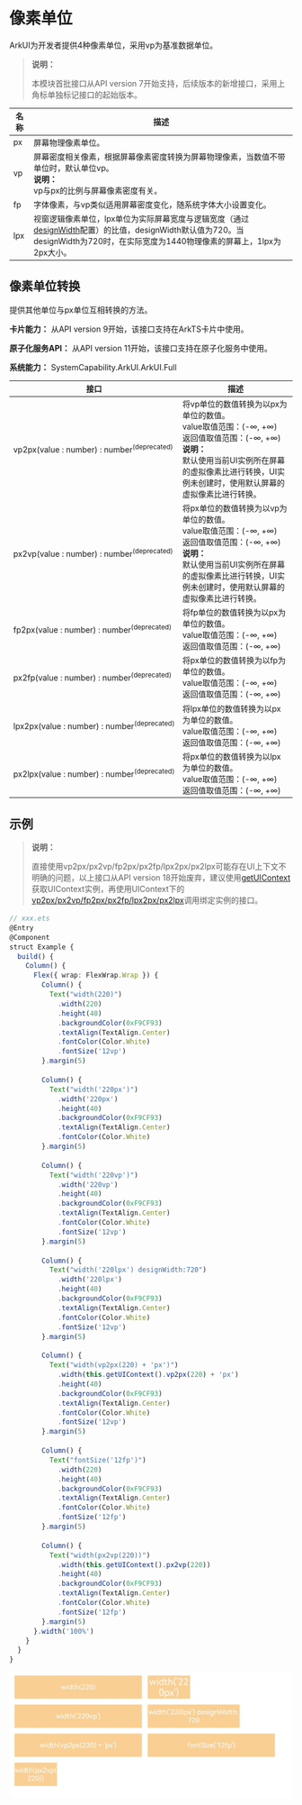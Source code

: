 # 像素单位

ArkUI为开发者提供4种像素单位，采用vp为基准数据单位。

>**说明：**
>
>本模块首批接口从API version 7开始支持，后续版本的新增接口，采用上角标单独标记接口的起始版本。


| 名称 | 描述                                                         |
| ---- | ------------------------------------------------------------ |
| px   | 屏幕物理像素单位。                                           |
| vp   | 屏幕密度相关像素，根据屏幕像素密度转换为屏幕物理像素，当数值不带单位时，默认单位vp。<br/> **说明：** <br/>vp与px的比例与屏幕像素密度有关。 |
| fp   | 字体像素，与vp类似适用屏幕密度变化，随系统字体大小设置变化。 |
| lpx  | 视窗逻辑像素单位，lpx单位为实际屏幕宽度与逻辑宽度（通过[designWidth](../../../quick-start/module-configuration-file.md#pages标签)配置）的比值，designWidth默认值为720。当designWidth为720时，在实际宽度为1440物理像素的屏幕上，1lpx为2px大小。 |


## 像素单位转换

提供其他单位与px单位互相转换的方法。

**卡片能力：** 从API version 9开始，该接口支持在ArkTS卡片中使用。

**原子化服务API：** 从API version 11开始，该接口支持在原子化服务中使用。

**系统能力：** SystemCapability.ArkUI.ArkUI.Full

| 接口                                                | 描述                                                         |
| --------------------------------------------------- | ------------------------------------------------------------ |
| vp2px(value&nbsp;:&nbsp;number)&nbsp;:&nbsp;number<sup>(deprecated)</sup>  | 将vp单位的数值转换为以px为单位的数值。<br/>value取值范围：(-∞, +∞)<br/>返回值取值范围：(-∞, +∞)<br/> **说明：** <br/> 默认使用当前UI实例所在屏幕的虚拟像素比进行转换，UI实例未创建时，使用默认屏幕的虚拟像素比进行转换。 |
| px2vp(value&nbsp;:&nbsp;number)&nbsp;:&nbsp;number<sup>(deprecated)</sup>  | 将px单位的数值转换为以vp为单位的数值。<br/>value取值范围：(-∞, +∞)<br/>返回值取值范围：(-∞, +∞)<br/> **说明：** <br/> 默认使用当前UI实例所在屏幕的虚拟像素比进行转换，UI实例未创建时，使用默认屏幕的虚拟像素比进行转换。 |
| fp2px(value&nbsp;:&nbsp;number)&nbsp;:&nbsp;number<sup>(deprecated)</sup>  | 将fp单位的数值转换为以px为单位的数值。<br/>value取值范围：(-∞, +∞)<br/>返回值取值范围：(-∞, +∞)                       |
| px2fp(value&nbsp;:&nbsp;number)&nbsp;:&nbsp;number<sup>(deprecated)</sup>  | 将px单位的数值转换为以fp为单位的数值。<br/>value取值范围：(-∞, +∞)<br/>返回值取值范围：(-∞, +∞)                       |
| lpx2px(value&nbsp;:&nbsp;number)&nbsp;:&nbsp;number<sup>(deprecated)</sup> | 将lpx单位的数值转换为以px为单位的数值。<br/>value取值范围：(-∞, +∞)<br/>返回值取值范围：(-∞, +∞)                      |
| px2lpx(value&nbsp;:&nbsp;number)&nbsp;:&nbsp;number<sup>(deprecated)</sup> | 将px单位的数值转换为以lpx为单位的数值。<br/>value取值范围：(-∞, +∞)<br/>返回值取值范围：(-∞, +∞)                      |


## 示例

> **说明：**
>
> 直接使用vp2px/px2vp/fp2px/px2fp/lpx2px/px2lpx可能存在UI上下文不明确的问题，以上接口从API version 18开始废弃，建议使用[getUIContext](../js-apis-arkui-UIContext.md#uicontext)获取UIContext实例，再使用UIContext下的[vp2px/px2vp/fp2px/px2fp/lpx2px/px2lpx](../js-apis-arkui-UIContext.md#vp2px12)调用绑定实例的接口。

```ts
// xxx.ets
@Entry
@Component
struct Example {
  build() {
    Column() {
      Flex({ wrap: FlexWrap.Wrap }) {
        Column() {
          Text("width(220)")
            .width(220)
            .height(40)
            .backgroundColor(0xF9CF93)
            .textAlign(TextAlign.Center)
            .fontColor(Color.White)
            .fontSize('12vp')
        }.margin(5)

        Column() {
          Text("width('220px')")
            .width('220px')
            .height(40)
            .backgroundColor(0xF9CF93)
            .textAlign(TextAlign.Center)
            .fontColor(Color.White)
        }.margin(5)

        Column() {
          Text("width('220vp')")
            .width('220vp')
            .height(40)
            .backgroundColor(0xF9CF93)
            .textAlign(TextAlign.Center)
            .fontColor(Color.White)
            .fontSize('12vp')
        }.margin(5)

        Column() {
          Text("width('220lpx') designWidth:720")
            .width('220lpx')
            .height(40)
            .backgroundColor(0xF9CF93)
            .textAlign(TextAlign.Center)
            .fontColor(Color.White)
            .fontSize('12vp')
        }.margin(5)

        Column() {
          Text("width(vp2px(220) + 'px')")
            .width(this.getUIContext().vp2px(220) + 'px')
            .height(40)
            .backgroundColor(0xF9CF93)
            .textAlign(TextAlign.Center)
            .fontColor(Color.White)
            .fontSize('12vp')
        }.margin(5)

        Column() {
          Text("fontSize('12fp')")
            .width(220)
            .height(40)
            .backgroundColor(0xF9CF93)
            .textAlign(TextAlign.Center)
            .fontColor(Color.White)
            .fontSize('12fp')
        }.margin(5)

        Column() {
          Text("width(px2vp(220))")
            .width(this.getUIContext().px2vp(220))
            .height(40)
            .backgroundColor(0xF9CF93)
            .textAlign(TextAlign.Center)
            .fontColor(Color.White)
            .fontSize('12fp')
        }.margin(5)
      }.width('100%')
    }
  }
}
```

![zh-cn_image_0000001169582302](figures/zh-cn_image_0000001169582302.png)
